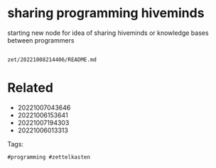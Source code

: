 # sharing programming hiveminds

starting new node for idea of sharing hiveminds or knowledge bases between programmers

```
```

` zet/20221008214406/README.md `

# Related

- 20221007043646
- 20221006153641
- 20221007194303
- 20221006013313

Tags:

    #programming #zettelkasten
